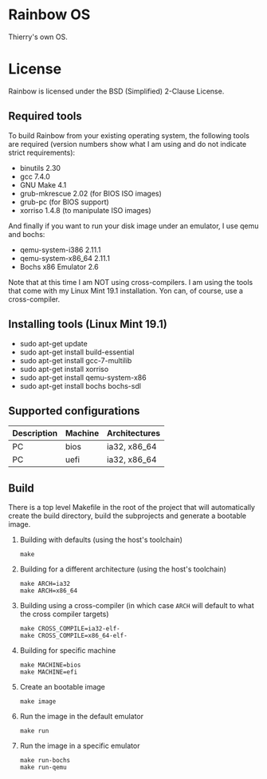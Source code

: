 Rainbow OS
==========

Thierry's own OS.


License
=======

Rainbow is licensed under the BSD (Simplified) 2-Clause License.


Required tools
--------------

To build Rainbow from your existing operating system, the following tools are
required (version numbers show what I am using and do not indicate strict
requirements):

* binutils 2.30
* gcc 7.4.0
* GNU Make 4.1
* grub-mkrescue 2.02 (for BIOS ISO images)
* grub-pc (for BIOS support)
* xorriso 1.4.8 (to manipulate ISO images)

And finally if you want to run your disk image under an emulator, I use qemu and bochs:

* qemu-system-i386 2.11.1
* qemu-system-x86_64 2.11.1
* Bochs x86 Emulator 2.6

Note that at this time I am NOT using cross-compilers. I am using the tools that
come with my Linux Mint 19.1 installation. Yon can, of course, use a cross-compiler.


Installing tools (Linux Mint 19.1)
----------------------------------

* sudo apt-get update
* sudo apt-get install build-essential
* sudo apt-get install gcc-7-multilib
* sudo apt-get install xorriso
* sudo apt-get install qemu-system-x86
* sudo apt-get install bochs bochs-sdl


Supported configurations
------------------------

| Description | Machine | Architectures |
|-------------|----------|---------------|
| PC          | bios     | ia32, x86_64  |
| PC          | uefi     | ia32, x86_64  |



Build
-----

There is a top level Makefile in the root of the project that will automatically
create the build directory, build the subprojects and generate a bootable image.

1) Building with defaults (using the host's toolchain)

    ```
    make
    ```

2) Building for a different architecture (using the host's toolchain)

    ```
    make ARCH=ia32
    make ARCH=x86_64
    ```

3) Building using a cross-compiler (in which case `ARCH` will default to what the cross compiler targets)

    ```
    make CROSS_COMPILE=ia32-elf-
    make CROSS_COMPILE=x86_64-elf-
    ```

4) Building for specific machine

    ```
    make MACHINE=bios
    make MACHINE=efi
    ```

5) Create an bootable image

    ```
    make image
    ```

6) Run the image in the default emulator

    ```
    make run
    ```

7) Run the image in a specific emulator

    ```
    make run-bochs
    make run-qemu
    ```
